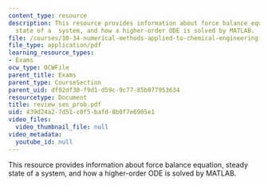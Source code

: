 ```yaml
---
content_type: resource
description: This resource provides information about force balance equation, steady
  state of a  system, and how a higher-order ODE is solved by MATLAB.
file: /courses/10-34-numerical-methods-applied-to-chemical-engineering-fall-2005/439d24a27d51c0f5bafd8b0f7e6905e1_review_ses_prob.pdf
file_type: application/pdf
learning_resource_types:
- Exams
ocw_type: OCWFile
parent_title: Exams
parent_type: CourseSection
parent_uid: df92df30-f9d1-d59c-9c77-85b077953634
resourcetype: Document
title: review_ses_prob.pdf
uid: 439d24a2-7d51-c0f5-bafd-8b0f7e6905e1
video_files:
  video_thumbnail_file: null
video_metadata:
  youtube_id: null
---
```

This resource provides information about force balance equation, steady state of a  system, and how a higher-order ODE is solved by MATLAB.

